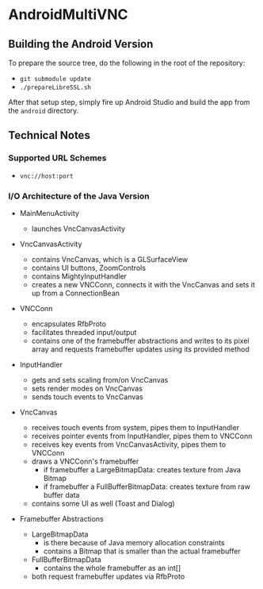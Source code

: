 # AndroidMultiVNC

## Building the Android Version

To prepare the source tree, do the following in the root of the repository:

* `git submodule update`
* `./prepareLibreSSL.sh`

After that setup step, simply fire up Android Studio and build the app from
the `android` directory.

## Technical Notes

### Supported URL Schemes

* `vnc://host:port`

### I/O Architecture of the Java Version

* MainMenuActivity
  * launches VncCanvasActivity

* VncCanvasActivity
  * contains VncCanvas, which is a GLSurfaceView
  * contains UI buttons, ZoomControls
  * contains MightyInputHandler
  * creates a new VNCConn, connects it with the VncCanvas and sets it up from a ConnectionBean

* VNCConn
  * encapsulates RfbProto
  * facilitates threaded input/output
  * contains one of the framebuffer abstractions and writes to its pixel array and requests
    framebuffer updates using its provided method
  
* InputHandler
  * gets and sets scaling from/on VncCanvas
  * sets render modes on VncCanvas 
  * sends touch events to VncCanvas
  
* VncCanvas
  * receives touch events from system, pipes them to InputHandler
  * receives pointer events from InputHandler, pipes them to VNCConn
  * receives key events from VncCanvasActivity, pipes them to VNCConn
  * draws a VNCConn's framebuffer
    * if framebuffer a LargeBitmapData: creates texture from Java Bitmap
    * if framebuffer a FullBufferBitmapData: creates texture from raw buffer data
  * contains some UI as well (Toast and Dialog)
  
* Framebuffer Abstractions
  * LargeBitmapData 
    * is there because of Java memory allocation constraints
    * contains a Bitmap that is smaller than the actual framebuffer
  * FullBufferBitmapData 
    * contains the whole framebuffer as an int[]
  * both request framebuffer updates via RfbProto 
  
   


